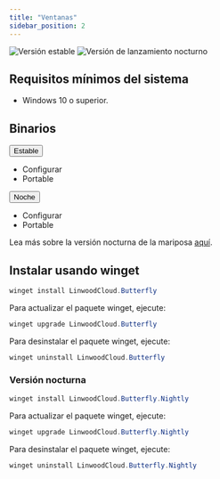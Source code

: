 ```yaml
---
title: "Ventanas"
sidebar_position: 2
---
```


![Versión estable](https://img.shields.io/badge/dynamic/yaml?color=c4840d&label=Stable&query=%24.version&url=https%3A%2F%2Fraw.githubusercontent.com%2FLinwoodDev%2Fbutterfly%2Fstable%2Fapp%2Fpubspec.yaml&style=for-the-badge) ![Versión de lanzamiento nocturno](https://img.shields.io/badge/dynamic/yaml?color=f7d28c&label=Nightly&query=%24.version&url=https%3A%2F%2Fraw.githubusercontent.com%2FLinwoodDev%2Fbutterfly%2Fnightly%2Fapp%2Fpubspec.yaml&style=for-the-badge)

## Requisitos mínimos del sistema

* Windows 10 o superior.

## Binarios

<div className="row margin-bottom--lg padding--sm">
<div className="dropdown dropdown--hoverable margin--sm">
  <button className="button button--outline button--info button--lg">Estable</button>
  <ul className="dropdown__menu">
    <li>
      <DownloadButton after="/downloads/post-windows" className="dropdown__link" href="https://github.com/LinwoodDev/butterfly/releases/download/stable/linwood-butterfly-windows-setup-x86_64.exe">
        Configurar
      </DownloadButton>
    </li>
    <li>
      <DownloadButton after="/downloads/post-windows" className="dropdown__link" href="https://github.com/LinwoodDev/butterfly/releases/download/stable/linwood-butterfly-windows-x86_64.zip">
        Portable
      </DownloadButton>
    </li>
  </ul>
</div>
<div className="dropdown dropdown--hoverable margin--sm">
  <button className="button button--outline button--danger button--lg">Noche</button>
  <ul className="dropdown__menu">
    <li>
      <DownloadButton after="/downloads/post-windows" className="dropdown__link" href="https://github.com/LinwoodDev/butterfly/releases/download/nightly/linwood-butterfly-windows-setup-x86_64.exe">
        Configurar
      </DownloadButton>
    </li>
    <li>
      <DownloadButton after="/downloads/post-windows" className="dropdown__link" href="https://github.com/LinwoodDev/butterfly/releases/download/nightly/linwood-butterfly-windows-x86_64.zip">
        Portable
      </DownloadButton>
    </li>
  </ul>
</div>
</div>

Lea más sobre la versión nocturna de la mariposa [aquí](/nightly).

## Instalar usando winget

```powershell
winget install LinwoodCloud.Butterfly
```

Para actualizar el paquete winget, ejecute:

```powershell
winget upgrade LinwoodCloud.Butterfly
```

Para desinstalar el paquete winget, ejecute:

```powershell
winget uninstall LinwoodCloud.Butterfly
```

### Versión nocturna

```powershell
winget install LinwoodCloud.Butterfly.Nightly
```

Para actualizar el paquete winget, ejecute:

```powershell
winget upgrade LinwoodCloud.Butterfly.Nightly
```

Para desinstalar el paquete winget, ejecute:

```powershell
winget uninstall LinwoodCloud.Butterfly.Nightly
```
